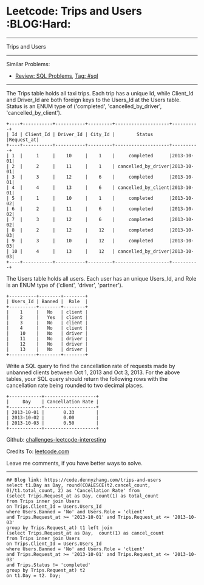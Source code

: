 
# Leetcode: Trips and Users     :BLOG:Hard:

---

Trips and Users  

---

Similar Problems:  

-   [Review: SQL Problems](https://code.dennyzhang.com/review-sql), [Tag: #sql](https://code.dennyzhang.com/tag/sql)

---

The Trips table holds all taxi trips. Each trip has a unique Id, while Client\_Id and Driver\_Id are both foreign keys to the Users\_Id at the Users table. Status is an ENUM type of ('completed', 'cancelled\_by\_driver', 'cancelled\_by\_client').  

    +----+-----------+-----------+---------+--------------------+----------+
    | Id | Client_Id | Driver_Id | City_Id |        Status      |Request_at|
    +----+-----------+-----------+---------+--------------------+----------+
    | 1  |     1     |    10     |    1    |     completed      |2013-10-01|
    | 2  |     2     |    11     |    1    | cancelled_by_driver|2013-10-01|
    | 3  |     3     |    12     |    6    |     completed      |2013-10-01|
    | 4  |     4     |    13     |    6    | cancelled_by_client|2013-10-01|
    | 5  |     1     |    10     |    1    |     completed      |2013-10-02|
    | 6  |     2     |    11     |    6    |     completed      |2013-10-02|
    | 7  |     3     |    12     |    6    |     completed      |2013-10-02|
    | 8  |     2     |    12     |    12   |     completed      |2013-10-03|
    | 9  |     3     |    10     |    12   |     completed      |2013-10-03| 
    | 10 |     4     |    13     |    12   | cancelled_by_driver|2013-10-03|
    +----+-----------+-----------+---------+--------------------+----------+

The Users table holds all users. Each user has an unique Users\_Id, and Role is an ENUM type of ('client', 'driver', 'partner').  

    +----------+--------+--------+
    | Users_Id | Banned |  Role  |
    +----------+--------+--------+
    |    1     |   No   | client |
    |    2     |   Yes  | client |
    |    3     |   No   | client |
    |    4     |   No   | client |
    |    10    |   No   | driver |
    |    11    |   No   | driver |
    |    12    |   No   | driver |
    |    13    |   No   | driver |
    +----------+--------+--------+

Write a SQL query to find the cancellation rate of requests made by unbanned clients between Oct 1, 2013 and Oct 3, 2013. For the above tables, your SQL query should return the following rows with the cancellation rate being rounded to two decimal places.  

    +------------+-------------------+
    |     Day    | Cancellation Rate |
    +------------+-------------------+
    | 2013-10-01 |       0.33        |
    | 2013-10-02 |       0.00        |
    | 2013-10-03 |       0.50        |
    +------------+-------------------+

Github: [challenges-leetcode-interesting](https://github.com/DennyZhang/challenges-leetcode-interesting/tree/master/problems/trips-and-users)  

Credits To: [leetcode.com](https://leetcode.com/problems/trips-and-users/description/)  

Leave me comments, if you have better ways to solve.  

---

    ## Blog link: https://code.dennyzhang.com/trips-and-users
    select t1.Day as Day, round(COALESCE(t2.cancel_count, 0)/t1.total_count, 2) as 'Cancellation Rate' from
    (select Trips.Request_at as Day, count(1) as total_count
    from Trips inner join Users
    on Trips.Client_Id = Users.Users_Id
    where Users.Banned = 'No' and Users.Role = 'client'
    and Trips.Request_at >= '2013-10-01' and Trips.Request_at <= '2013-10-03'
    group by Trips.Request_at) t1 left join
    (select Trips.Request_at as Day,  count(1) as cancel_count
    from Trips inner join Users
    on Trips.Client_Id = Users.Users_Id
    where Users.Banned = 'No' and Users.Role = 'client'
    and Trips.Request_at >= '2013-10-01' and Trips.Request_at <= '2013-10-03'
    and Trips.Status != 'completed'
    group by Trips.Request_at) t2
    on t1.Day = t2. Day;

